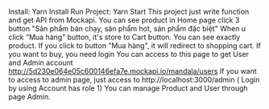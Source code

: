 Install:       Yarn Install
Run Project:   Yarn Start
This project just write function and get API from Mockapi.
You can see product in Home page click 3 button "Sản phẩm bán chạy, sản phẩm hot, sản phẩm đặc biệt"
When u click "Mua hàng" button, it's store to Cart button. You can see exactly product. If you click to button "Mua hàng", it will redirect to shopping cart. If you want to buy, you need login
You can access to this page to get User and Admin account http://5d230e064e05c600146efa7e.mockapi.io/mandala/users
If you want to access to admin page, just access to http://localhost:3000/admin ( Login by using Account has role 1)
You can manage Product and User through page Admin.
